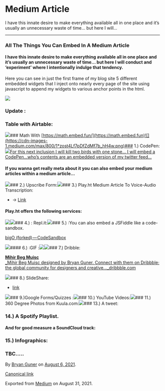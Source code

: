 # Medium Article

I have this innate desire to make everything available all in one place and it’s usually an unnecessary waste of time… but here I will…

---

### All The Things You Can Embed In A Medium Article

#### I have this innate desire to make everything available all in one place and it’s usually an unnecessary waste of time… but here I will conduct and ‘experiment’ where I intentionally indulge that tendency.

Here you can see in just the first frame of my blog site 5 different embedded widgets that I inject onto nearly every page of the site using javascript to append my widgets to various anchor points in the html.

![](https://cdn-images-1.medium.com/max/1200/1*8Td2sElycsUj67bbm5m_0w.png)

### Update :

### Table with Airtable:

![](https://cdn-images-1.medium.com/max/800/1*zost4Lf7pDfZdMf7b_hH4w.png)### Math With [https://math.embed.fun/](https://math.embed.fun)![](https://cdn-images-1.medium.com/max/800/1*zost4Lf7pDfZdMf7b_hH4w.png)### 1.) CodePen:![](https://cdn-images-1.medium.com/max/600/1*ub0xEha5Nrq60qU1FspjAQ.png)[For this next inclusion I will kill two birds with one stone… I will embed a CodePen…who’s contents are an embedded version of my twitter feed…](https://codepen.io/bgoonz/pen/poPOqEO)

#### If you wanna get really meta about it you can also embed your medium articles within a medium article…

![](https://cdn-images-1.medium.com/max/800/1*zost4Lf7pDfZdMf7b_hH4w.png)### 2.) Upscribe Form:![](https://cdn-images-1.medium.com/max/800/1*zost4Lf7pDfZdMf7b_hH4w.png)### 3.) Play.ht Medium Article To Voice-Audio Transcription:

- → [Link](https://play.ht)

#### Play.ht offers the following services:

![](https://cdn-images-1.medium.com/max/800/1*GSZM_XmBIe4sgMtYN3e57A.png)![](https://cdn-images-1.medium.com/max/800/1*zost4Lf7pDfZdMf7b_hH4w.png)### 4.) : Repl.it:![](https://cdn-images-1.medium.com/max/800/1*zost4Lf7pDfZdMf7b_hH4w.png)### 5.) :You can also embed a JSFiddle like a code-sandbox.

[bigO (forked) — CodeSandbox](https://codesandbox.io/s/bigo-forked-dhpjq)

![](https://cdn-images-1.medium.com/max/800/1*zost4Lf7pDfZdMf7b_hH4w.png)#### 6.) :GIF :![](https://cdn-images-1.medium.com/max/800/0*S0kSybjoWZP08__p.gif)![](https://cdn-images-1.medium.com/max/800/1*zost4Lf7pDfZdMf7b_hH4w.png)### 7.) Dribble:

[**Mihir Beg Muisc**\
\_Mihir Beg Muisc designed by Bryan Guner. Connect with them on Dribbble; the global community for designers and creative…\_dribbble.com](https://dribbble.com/shots/15796789-Mihir-Beg-Muisc)

![](https://cdn-images-1.medium.com/max/800/1*zost4Lf7pDfZdMf7b_hH4w.png)### 8.) SlideShare:

- [link](https://www.slideshare.net)

![](https://cdn-images-1.medium.com/max/800/1*zost4Lf7pDfZdMf7b_hH4w.png)### 9.)Google Forms/Quizzes :![](https://cdn-images-1.medium.com/max/800/1*zost4Lf7pDfZdMf7b_hH4w.png)### 10.) YouTube Videos:![](https://cdn-images-1.medium.com/max/800/1*zost4Lf7pDfZdMf7b_hH4w.png)### 11.) 360 Degree Photos from Kuula.com:![](https://cdn-images-1.medium.com/max/800/1*zost4Lf7pDfZdMf7b_hH4w.png)### 13.) A tweet:

>

### 14.) A Spotify Playlist.

#### And for good measure a SoundCloud track:

### 15.) Infographics:

### TBC…..

By [Bryan Guner](https://medium.com/@bryanguner) on [August 6, 2021](https://medium.com/p/b03a85c65d86).

[Canonical link](https://medium.com/@bryanguner/all-the-things-you-can-embed-in-a-medium-article-b03a85c65d86)

Exported from [Medium](https://medium.com) on August 31, 2021.

